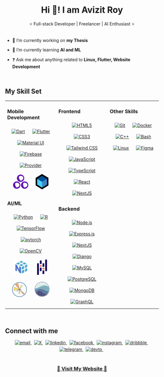 # <div align="center">Hi 👋! I am Avizit Roy</div>  
  

<div align="center">⭐ Full-stack Developer | Freelancer | AI Enthusiast ⭐</div>  
  

<br>  
  

- 🔭 I’m currently working on <b>my Thesis</b>
  

- 🌱 I’m currently learning <b>AI and ML</b>  
  

- ❓ Ask me about anything related to <b>Linux, Flutter, Website Development</b>  
  

<br/>  


## My Skill Set  
<table><tr><td valign="top" width="33%">



### Mobile Development  
<div align="center">  
<a href="https://dart.dev/" target="_blank"><img style="margin: 10px" src="https://profilinator.rishav.dev/skills-assets/dartlang-icon.svg" alt="Dart" height="50" title="Dart" /></a>  
<a href="https://flutter.dev/" target="_blank"><img style="margin: 10px" src="https://profilinator.rishav.dev/skills-assets/flutterio-icon.svg" alt="Flutter" height="50" title="Flutter" /></a>  
<a href="https://mui.com/" target="_blank"><img style="margin: 10px" src="https://profilinator.rishav.dev/skills-assets/mui.png" alt="Material UI" height="50" title="Material UI" /></a>    
<a href="https://firebase.google.com/" target="_blank"><img style="margin: 10px" src="https://profilinator.rishav.dev/skills-assets/firebase.png" alt="Firebase" height="50" title="Firebase" /></a>  
<a href="https://pub.dev/packages/provider" target="_blank"><img style="margin: 10px" src="https://profilinator.rishav.dev/skills-assets/flutterio-icon.svg" alt="Provider" height="50" title="Provider" /></a>
<a href="https://pub.dev/packages/get" target="_blank"><img style="margin: 10px" src="https://github.com/avizitRX/avizitRX/blob/main/icons/getx_icon.png" alt="GetX" height="50" title="GetX" /></a>
<a href="https://pub.dev/packages/flutter_bloc" target="_blank"><img style="margin: 10px" src="https://github.com/avizitRX/avizitRX/blob/main/icons/bloc_logo.webp" alt="Bloc" height="50" title="Bloc" /></a>
</div>  



### AI/ML  
<div align="center">  
<a href="https://www.python.org/" target="_blank"><img style="margin: 10px" src="https://profilinator.rishav.dev/skills-assets/python-original.svg" alt="Python" height="50" title="Python" /></a>  
<a href="https://www.r-project.org/" target="_blank"><img style="margin: 10px" src="https://profilinator.rishav.dev/skills-assets/r.svg" alt="R" height="50" title="R-lang" /></a>  
<a href="https://www.tensorflow.org/" target="_blank"><img style="margin: 10px" src="https://profilinator.rishav.dev/skills-assets/tensorflow-icon.svg" alt="TensorFlow" height="50" title="TensorFlow" /></a>  
<a href="https://pytorch.org/" target="_blank"><img style="margin: 10px" src="https://profilinator.rishav.dev/skills-assets/pytorch-icon.svg" alt="pytorch" height="50" title="PyTorch" /></a>  
<a href="https://opencv.org/" target="_blank"><img style="margin: 10px" src="https://profilinator.rishav.dev/skills-assets/opencv-icon.svg" alt="OpenCV" height="50" title="OpenCV" /></a>  
<a href="https://numpy.org/" target="_blank"><img style="margin: 10px" src="https://github.com/avizitRX/avizitRX/blob/main/icons/numpy.svg" alt="Numpy" height="50" title="Numpy" /></a>  
<a href="https://pandas.pydata.org/" target="_blank"><img style="margin: 10px" src="https://github.com/avizitRX/avizitRX/blob/main/icons/pandas.svg" alt="Pandas" height="50" title="Pandas" /></a>  
<a href="https://matplotlib.org/" target="_blank"><img style="margin: 10px" src="https://github.com/avizitRX/avizitRX/blob/main/icons/matplotlib.svg" alt="Matplotlib" height="50" title="Matplotlib" /></a>  
<a href="https://seaborn.pydata.org/" target="_blank"><img style="margin: 10px" src="https://github.com/avizitRX/avizitRX/blob/main/icons/seaborn.svg" alt="Seaborn" height="50" title="Seaborn" /></a>  





</td><td valign="top" width="33%">



### Frontend  
<div align="center">  
<a href="https://en.wikipedia.org/wiki/HTML5" target="_blank"><img style="margin: 10px" src="https://profilinator.rishav.dev/skills-assets/html5-original-wordmark.svg" alt="HTML5" height="50" title="HTML5" /></a>  
<a href="https://www.w3schools.com/css/" target="_blank"><img style="margin: 10px" src="https://profilinator.rishav.dev/skills-assets/css3-original-wordmark.svg" alt="CSS3" height="50" title="CSS3" /></a>  
<a href="https://www.tailwindcss.com/" target="_blank"><img style="margin: 10px" src="https://profilinator.rishav.dev/skills-assets/tailwindcss.svg" alt="Tailwind CSS" height="50" title="TailwindCSS" /></a>  
<a href="https://www.javascript.com/" target="_blank"><img style="margin: 10px" src="https://profilinator.rishav.dev/skills-assets/javascript-original.svg" alt="JavaScript" height="50" title="JavaScript" /></a>  
<a href="https://www.typescriptlang.org/" target="_blank"><img style="margin: 10px" src="https://profilinator.rishav.dev/skills-assets/typescript-original.svg" alt="TypeScript" height="50" title="TypeScript" /></a>  
<a href="https://reactjs.org/" target="_blank"><img style="margin: 10px" src="https://profilinator.rishav.dev/skills-assets/react-original-wordmark.svg" alt="React" height="50" title="React" /></a>  
<a href="https://nextjs.org/" target="_blank"><img style="margin: 10px" src="https://profilinator.rishav.dev/skills-assets/nextjs.png" alt="NextJS" height="50" title="NextJS" /></a>  
</div>



### Backend  
<div align="center">  
<a href="https://nodejs.org/" target="_blank"><img style="margin: 10px" src="https://profilinator.rishav.dev/skills-assets/nodejs-original-wordmark.svg" alt="Node.js" height="50" title="Node.js" /></a>  
<a href="https://expressjs.com/" target="_blank"><img style="margin: 10px" src="https://profilinator.rishav.dev/skills-assets/express-original-wordmark.svg" alt="Express.js" height="50" title="Express.js" /></a>  
<a href="https://nextjs.org/" target="_blank"><img style="margin: 10px" src="https://profilinator.rishav.dev/skills-assets/nextjs.png" alt="NextJS" height="50" title="NextJS" /></a>  
<a href="https://www.djangoproject.com/" target="_blank"><img style="margin: 10px" src="https://profilinator.rishav.dev/skills-assets/django-original.svg" alt="Django" height="50" title="Django" /></a>  
<a href="https://www.mysql.com/" target="_blank"><img style="margin: 10px" src="https://profilinator.rishav.dev/skills-assets/mysql-original-wordmark.svg" alt="MySQL" height="50" title="MySQL" /></a>  
<a href="https://www.postgresql.org/" target="_blank"><img style="margin: 10px" src="https://profilinator.rishav.dev/skills-assets/postgresql-original-wordmark.svg" alt="PostgreSQL" height="50" title="PostgreSQL" /></a>  
<a href="https://www.mongodb.com/" target="_blank"><img style="margin: 10px" src="https://profilinator.rishav.dev/skills-assets/mongodb-original-wordmark.svg" alt="MongoDB" height="50" title="MongoDB" /></a>  
<a href="https://graphql.org/" target="_blank"><img style="margin: 10px" src="https://profilinator.rishav.dev/skills-assets/graphql.png" alt="GraphQL" height="50" title="GraphQL" /></a>  
</div>

</td><td valign="top" width="33%">



### Other Skills  
<div align="center">  
<a href="https://github.com/" target="_blank"><img style="margin: 10px" src="https://profilinator.rishav.dev/skills-assets/git-scm-icon.svg" alt="Git" height="50" title="Git" /></a>  
<a href="https://www.docker.com/" target="_blank"><img style="margin: 10px" src="https://profilinator.rishav.dev/skills-assets/docker-original-wordmark.svg" alt="Docker" height="50" title="Docker" /></a>  
<a href="https://www.cplusplus.com/" target="_blank"><img style="margin: 10px" src="https://profilinator.rishav.dev/skills-assets/cplusplus-original.svg" alt="C++" height="50" title="C++" /></a>  
<a href="https://www.gnu.org/software/bash/" target="_blank"><img style="margin: 10px" src="https://profilinator.rishav.dev/skills-assets/gnu_bash-icon.svg" alt="Bash" height="50" title="Bash" /></a>  
<a href="https://www.linux.org/" target="_blank"><img style="margin: 10px" src="https://profilinator.rishav.dev/skills-assets/linux-original.svg" alt="Linux" height="50" title="Linux" /></a>  
<a href="https://www.figma.com/" target="_blank"><img style="margin: 10px" src="https://profilinator.rishav.dev/skills-assets/figma-icon.svg" alt="Figma" height="50" title="Figma" /></a>  
</div>

</td></tr></table>  

<br/>  


## Connect with me  
<div align="center">
<a href="mailto:contact@avizitrx.com" target="_blank">
<img src=https://img.shields.io/badge/Email-blue?style=for-the-badge&logo=protonmail&logoColor=white alt=email style="margin-bottom: 5px;" />
</a>
&nbsp;
<a href="https://x.com/avizitRX" target="_blank">
<img src=https://img.shields.io/badge/X-black?style=for-the-badge&logo=x alt=X style="margin-bottom: 5px;" />
</a>
&nbsp;
<a href="https://linkedin.com/in/avizitrx" target="_blank">
<img src=https://img.shields.io/badge/linkedin-%231E77B5.svg?&style=for-the-badge&logo=linkedin&logoColor=white alt=linkedin style="margin-bottom: 5px;" />
</a>
&nbsp;
<a href="https://www.facebook.com/avizitRX" target="_blank">
<img src=https://img.shields.io/badge/facebook-%232E87FB.svg?&style=for-the-badge&logo=facebook&logoColor=white alt=facebook style="margin-bottom: 5px;" />
</a>
&nbsp;
<a href="https://instagram.com/avizitrx" target="_blank">
<img src=https://img.shields.io/badge/instagram-%23000000.svg?&style=for-the-badge&logo=instagram&logoColor=white alt=instagram style="margin-bottom: 5px;" />
</a>
&nbsp;
<a href="https://dribbble.com/avizitRX" target="_blank">
<img src=https://img.shields.io/badge/dribbble-%23E45285.svg?&style=for-the-badge&logo=dribbble&logoColor=white alt=dribbble style="margin-bottom: 5px;" />
</a>  
&nbsp;
<a href="https://t.me/avizitRX" target="_blank">
<img src=https://img.shields.io/badge/Telegram-blue?style=for-the-badge&logo=telegram&logoColor=white alt=telegram style="margin-bottom: 5px;" />
</a>  
&nbsp;
<a href="https://dev.to/avizitrx" target="_blank">
<img src=https://img.shields.io/badge/dev.to-%2308090A.svg?&style=for-the-badge&logo=dev.to&logoColor=white alt=devto style="margin-bottom: 5px;" />
</a>
&nbsp;
</div>  
  

<br/>  

### **<div align="center">[🚀 Visit My Website 🚀](https://www.avizitrx.com)</div>**  

<br />

<!-- <div align="center">Generated using <a href="https://profilinator.rishav.dev/" target="_blank">Github Profilinator</a></div> -->
